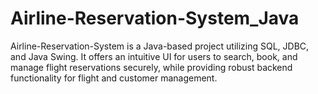 # Airline-Reservation-System_Java
Airline-Reservation-System is a Java-based project utilizing SQL, JDBC, and Java Swing. It offers an intuitive UI for users to search, book, and manage flight reservations securely, while providing robust backend functionality for flight and customer management.
